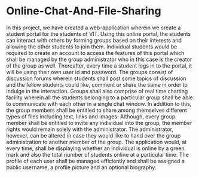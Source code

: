 # Online-Chat-And-File-Sharing
In this project, we have created a web-application wherein we create a student portal for the
students of VIT. Using this online portal, the students can interact with others by forming groups
based on their interests and allowing the other students to join them. Individual students would
be required to create an account to access the features of this portal which shall be managed by
the group administrator who in this case is the creator of the group as well. Thereafter, every
time a student logs in to the portal, it will be using their own user id and password. The groups
consist of discussion forums wherein students shall post some topics of discussion and the
fellow students could like, comment or share the same in order to indulge in the interaction.
Groups shall also comprise of real time chatting facility wherein all the students belonging to a
particular group shall be able to communicate with each other in a single chat window. In
addition to this, the group members shall be entitled to share among themselves different types
of files including text, links and images. Although, every group member shall be entitled to
invite any individual into the group, the member rights would remain solely with the
administrator. The administrator, however, can be altered in case they would like to hand over
the group administration to another member of the group. The application would, at every time,
shall be displaying whether an individual is online by a green mark and also the total number of
students online at a particular time. The profile of each user shall be managed efficiently and
shall be assigned a public username, a profile picture and an optional biography.
